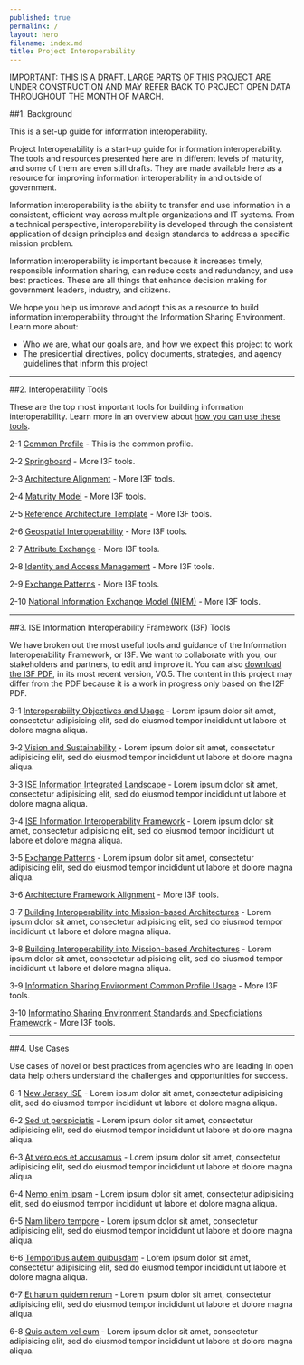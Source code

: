```yaml
---
published: true
permalink: /
layout: hero
filename: index.md
title: Project Interoperability
---
```


IMPORTANT: THIS IS A DRAFT. LARGE PARTS OF THIS PROJECT ARE UNDER CONSTRUCTION AND MAY REFER BACK TO PROJECT OPEN DATA THROUGHOUT THE MONTH OF MARCH.

##1. Background

This is a set-up guide for information interoperability.

Project Interoperability is a start-up guide for information interoperability.  The tools and resources presented here are in different levels of maturity, and some of them are even still drafts. They are made available here as a resource for improving information interoperability in and outside of government.

Information interoperability is the ability to transfer and use information in a consistent, efficient way across multiple organizations and IT systems.  From a technical perspective, interoperability is developed through the consistent application of design principles and design standards to address a specific mission problem.

Information interoperability is important because it increases timely, responsible information sharing, can reduce costs and redundancy, and use best practices. These are all things that enhance decision making for government leaders, industry, and citizens.

We hope you help us improve and adopt this as a resource to build information interoperability throught the Information Sharing Environment. Learn more about:

* Who we are, what our goals are, and how we expect this project to work
* The presidential directives, policy documents, strategies, and agency guidelines that inform this project

----------------

##2. Interoperability Tools

These are the top most important tools for building information interoperability. Learn more in an overview about [how you can use these tools](http://ise.gov).

2-1 [Common Profile](/) - This is the common profile.

2-2 [Springboard](/) - More I3F tools.   

2-3 [Architecture Alignment](/) - More I3F tools.

2-4 [Maturity Model](/) - More I3F tools.

2-5 [Reference Architecture Template](/) - More I3F tools.

2-6 [Geospatial Interoperability](/) - More I3F tools.

2-7 [Attribute Exchange](/) - More I3F tools.

2-8 [Identity and Access Management](/) - More I3F tools.

2-9 [Exchange Patterns](/) - More I3F tools.

2-10 [National Information Exchange Model (NIEM)](/) - More I3F tools.


----------------

##3. ISE Information Interoperability Framework (I3F) Tools

We have broken out the most useful tools and guidance of the Information Interoperability Framework, or I3F. We want to collaborate with you, our stakeholders and partners, to edit and improve it. You can also [download the I3F PDF](/), in its most recent version, V0.5. The content in this project may differ from the PDF because it is a work in progress only based on the I2F PDF.

3-1 [Interoperabiilty Objectives and Usage](/) - Lorem ipsum dolor sit amet, consectetur adipisicing elit, sed do eiusmod tempor incididunt ut labore et dolore magna aliqua.

3-2 [Vision and Sustainability](/) - Lorem ipsum dolor sit amet, consectetur adipisicing elit, sed do eiusmod tempor incididunt ut labore et dolore magna aliqua.

3-3 [ISE Information Integrated Landscape](/) - Lorem ipsum dolor sit amet, consectetur adipisicing elit, sed do eiusmod tempor incididunt ut labore et dolore magna aliqua.

3-4 [ISE Information Interoperability Framework](/) - Lorem ipsum dolor sit amet, consectetur adipisicing elit, sed do eiusmod tempor incididunt ut labore et dolore magna aliqua.

3-5 [Exchange Patterns](/) - Lorem ipsum dolor sit amet, consectetur adipisicing elit, sed do eiusmod tempor incididunt ut labore et dolore magna aliqua.

3-6 [Architecture Framework Alignment](/) - More I3F tools.

3-7 [Building Interoperability into Mission-based Architectures](/) - Lorem ipsum dolor sit amet, consectetur adipisicing elit, sed do eiusmod tempor incididunt ut labore et dolore magna aliqua.

3-8 [Building Interoperability into Mission-based Architectures](/) - Lorem ipsum dolor sit amet, consectetur adipisicing elit, sed do eiusmod tempor incididunt ut labore et dolore magna aliqua.

3-9 [Information Sharing Environment Common Profile Usage](/) - More I3F tools.

3-10 [Informatino Sharing Environment Standards and Specficiations Framework](/) - More I3F tools.

----------------

##4. Use Cases

Use cases of novel or best practices from agencies who are leading in open data help others understand the challenges and opportunities for success.

6-1 [New Jersey ISE](/) - Lorem ipsum dolor sit amet, consectetur adipisicing elit, sed do eiusmod tempor incididunt ut labore et dolore magna aliqua. 

6-2 [Sed ut perspiciatis](/) - Lorem ipsum dolor sit amet, consectetur adipisicing elit, sed do eiusmod tempor incididunt ut labore et dolore magna aliqua. 

6-3 [At vero eos et accusamus](/) - Lorem ipsum dolor sit amet, consectetur adipisicing elit, sed do eiusmod tempor incididunt ut labore et dolore magna aliqua. 

6-4 [Nemo enim ipsam](/) - Lorem ipsum dolor sit amet, consectetur adipisicing elit, sed do eiusmod tempor incididunt ut labore et dolore magna aliqua.  

6-5 [Nam libero tempore](/) - Lorem ipsum dolor sit amet, consectetur adipisicing elit, sed do eiusmod tempor incididunt ut labore et dolore magna aliqua. 

6-6 [Temporibus autem quibusdam](/) - Lorem ipsum dolor sit amet, consectetur adipisicing elit, sed do eiusmod tempor incididunt ut labore et dolore magna aliqua. 

6-7 [Et harum quidem rerum](/) - Lorem ipsum dolor sit amet, consectetur adipisicing elit, sed do eiusmod tempor incididunt ut labore et dolore magna aliqua. 

6-8 [Quis autem vel eum](/) - Lorem ipsum dolor sit amet, consectetur adipisicing elit, sed do eiusmod tempor incididunt ut labore et dolore magna aliqua.
